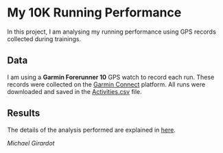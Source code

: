 # My 10K Running Performance

In this project, I am analysing my running performance using GPS records collected during trainings.

## Data

I am using a __Garmin Forerunner 10__ GPS watch to record each run. These records were collected on the [Garmin Connect](https://connect.garmin.com/fr-FR/) platform. All runs were downloaded and saved in the [Activities.csv](https://github.com/mgirardot/Running/blob/master/Activities.csv) file.

## Results

The details of the analysis performed are explained in [here](http://mgirardot.github.io/Running).

 _Michael Girardot_
